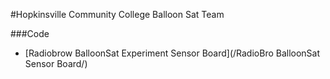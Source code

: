 #Hopkinsville Community College Balloon Sat Team

###Code

- [Radiobrow BalloonSat Experiment Sensor Board](/RadioBro BalloonSat Sensor Board/)

